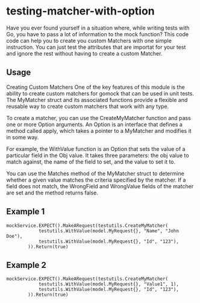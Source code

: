 # testing-matcher-with-option

Have you ever found yourself in a situation where, while writing tests with Go, you have to pass a lot of information to the mock function?
This code code can help you to create you custom Matchers with one simple instruction. You can just test the attributes that are importat for your test and ignore the rest without having to create a custom Matcher.

## Usage

Creating Custom Matchers
One of the key features of this module is the ability to create custom matchers for gomock that can be used in unit tests. 
The MyMatcher struct and its associated functions provide a flexible and reusable way to create custom matchers that work with any type.

To create a matcher, you can use the CreateMyMatcher function and pass one or more Option arguments. An Option is an interface that defines a method called apply, which takes a pointer to a MyMatcher and modifies it in some way.

For example, the WithValue function is an Option that sets the value of a particular field in the Obj value. It takes three parameters: the obj value to match against, the name of the field to set, and the value to set it to.

You can use the Matches method of the MyMatcher struct to determine whether a given value matches the criteria specified by the matcher. If a field does not match, the WrongField and WrongValue fields of the matcher are set and the method returns false.
##  Example 1
```
mockService.EXPECT().MakeARequest(testutils.CreateMyMatcher(
			testutils.WithValue(model.MyRequest{}, "Name", "John Doe"),
			testutils.WithValue(model.MyRequest{}, "Id", "123"),
		)).Return(true)
```

##  Example 2
```
mockService.EXPECT().MakeARequest(testutils.CreateMyMatcher(
			testutils.WithValue(model.MyRequest{}, "Value1", 1),
			testutils.WithValue(model.MyRequest{}, "Id", "123"),
		)).Return(true)
```
